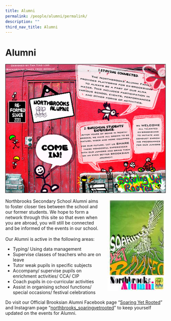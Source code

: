 ```yaml
---
title: Alumni
permalink: /people/alumni/permalink/
description: ""
third_nav_title: Alumni
---
```

Alumni
======
![](/images/alumni.jpeg)





<img src="/images/alumnilogo.jpg" style="width:183px;height:290px;margin-left:15px;" align = "right">




Northbrooks Secondary School Alumni aims to foster closer ties between the school and our former students. We hope to form a network through this site so that even when you are abroad, you will still be connected and be informed of the events in our school.  
   
Our Alumni is active in the following areas: 

*   Typing/ Using data management
*   Supervise classes of teachers who are on leave
*   Tutor weak pupils in specific subjects
*   Accompany/ supervise pupils on enrichment activities/ CCA/ CIP
*   Coach pupils in co-curricular activities
*   Assist in organising school functions/ special occasions/ festival celebrations

  

Do visit our Official Brooksian Alumni Facebook page “[Soaring Yet Rooted](https://www.facebook.com/groups/soaringyetrooted/about/)” and Instagram page “[northbrooks\_soaringyetrooted](https://www.instagram.com/northbrooks_soaringyetrooted/?hl=en)” to keep yourself updated on the events for Alumni.